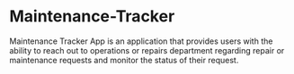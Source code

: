 # Maintenance-Tracker
Maintenance Tracker App is an application that provides users with the ability to reach out to
operations or repairs department regarding repair or maintenance requests and monitor the
status of their request.
